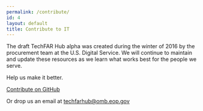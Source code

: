 ```yaml
---
permalink: /contribute/
id: 4
layout: default
title: Contribute to IT
---
```


The draft TechFAR Hub alpha was created during the winter of 2016 by the procurement team at the U.S. Digital Service. We will continue to maintain and update these resources as we learn what works best for the people we serve.

Help us make it better.

<a class="usa-button" type="button" href="https://github.com/usds/techfar-hub">Contribute on GitHub</a>

Or drop us an email at techfarhub@omb.eop.gov

